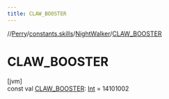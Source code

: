 ```yaml
---
title: CLAW_BOOSTER
---
```

//[Perry](../../../index.html)/[constants.skills](../index.html)/[NightWalker](index.html)/[CLAW_BOOSTER](-c-l-a-w_-b-o-o-s-t-e-r.html)



# CLAW_BOOSTER



[jvm]\
const val [CLAW_BOOSTER](-c-l-a-w_-b-o-o-s-t-e-r.html): [Int](https://kotlinlang.org/api/latest/jvm/stdlib/kotlin/-int/index.html) = 14101002




